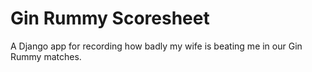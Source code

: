 # Gin Rummy Scoresheet
A Django app for recording how badly my wife is beating me in our Gin Rummy matches.